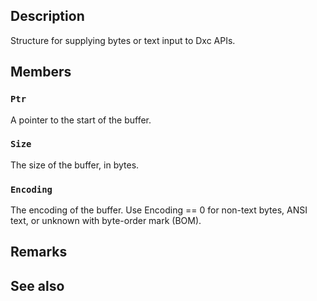 ## Description

Structure for supplying bytes or text input to Dxc APIs.

## Members

### `Ptr`

A pointer to the start of the buffer.

### `Size`

The size of the buffer, in bytes.

### `Encoding`

The encoding of the buffer. Use Encoding == 0 for non-text bytes, ANSI text, or unknown with byte-order mark (BOM).

## Remarks

## See also